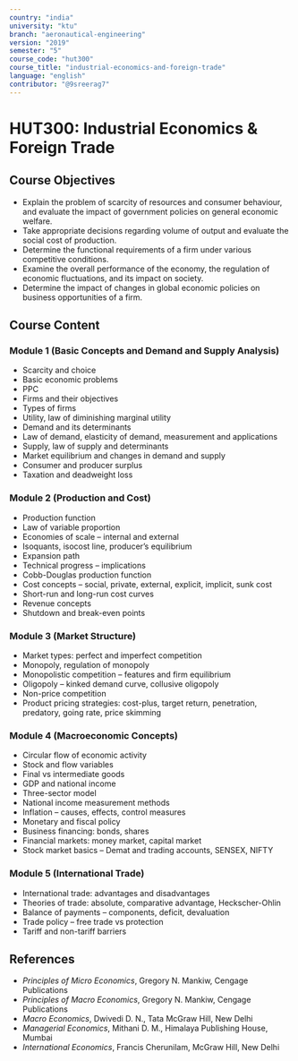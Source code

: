 ```yaml
---
country: "india"
university: "ktu"
branch: "aeronautical-engineering"
version: "2019"
semester: "5"
course_code: "hut300"
course_title: "industrial-economics-and-foreign-trade"
language: "english"
contributor: "@9sreerag7"
---
```


# HUT300: Industrial Economics & Foreign Trade

## Course Objectives

- Explain the problem of scarcity of resources and consumer behaviour, and evaluate the impact of government policies on general economic welfare.
- Take appropriate decisions regarding volume of output and evaluate the social cost of production.
- Determine the functional requirements of a firm under various competitive conditions.
- Examine the overall performance of the economy, the regulation of economic fluctuations, and its impact on society.
- Determine the impact of changes in global economic policies on business opportunities of a firm.

## Course Content

### Module 1 (Basic Concepts and Demand and Supply Analysis)
- Scarcity and choice  
- Basic economic problems  
- PPC  
- Firms and their objectives  
- Types of firms  
- Utility, law of diminishing marginal utility  
- Demand and its determinants  
- Law of demand, elasticity of demand, measurement and applications  
- Supply, law of supply and determinants  
- Market equilibrium and changes in demand and supply  
- Consumer and producer surplus  
- Taxation and deadweight loss

### Module 2 (Production and Cost)
- Production function  
- Law of variable proportion  
- Economies of scale – internal and external  
- Isoquants, isocost line, producer’s equilibrium  
- Expansion path  
- Technical progress – implications  
- Cobb-Douglas production function  
- Cost concepts – social, private, external, explicit, implicit, sunk cost  
- Short-run and long-run cost curves  
- Revenue concepts  
- Shutdown and break-even points

### Module 3 (Market Structure)
- Market types: perfect and imperfect competition  
- Monopoly, regulation of monopoly  
- Monopolistic competition – features and firm equilibrium  
- Oligopoly – kinked demand curve, collusive oligopoly  
- Non-price competition  
- Product pricing strategies: cost-plus, target return, penetration, predatory, going rate, price skimming

### Module 4 (Macroeconomic Concepts)
- Circular flow of economic activity  
- Stock and flow variables  
- Final vs intermediate goods  
- GDP and national income  
- Three-sector model  
- National income measurement methods  
- Inflation – causes, effects, control measures  
- Monetary and fiscal policy  
- Business financing: bonds, shares  
- Financial markets: money market, capital market  
- Stock market basics – Demat and trading accounts, SENSEX, NIFTY

### Module 5 (International Trade)
- International trade: advantages and disadvantages  
- Theories of trade: absolute, comparative advantage, Heckscher-Ohlin  
- Balance of payments – components, deficit, devaluation  
- Trade policy – free trade vs protection  
- Tariff and non-tariff barriers

## References

- *Principles of Micro Economics*, Gregory N. Mankiw, Cengage Publications  
- *Principles of Macro Economics*, Gregory N. Mankiw, Cengage Publications  
- *Macro Economics*, Dwivedi D. N., Tata McGraw Hill, New Delhi  
- *Managerial Economics*, Mithani D. M., Himalaya Publishing House, Mumbai  
- *International Economics*, Francis Cherunilam, McGraw Hill, New Delhi
